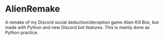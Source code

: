 # AlienRemake
A remake of my Discord social deduction/deception game Alien Kill Box, but made with Python and new Discord bot features. This is mainly done as Python practice.
